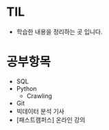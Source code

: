 # TIL
- 학습한 내용을 정리하는 곳 입니다.

# 공부항목
- SQL
- Python
  - Crawling
- Git
- 빅데이터 분석 기사
- [패스트캠퍼스] 온라인 강의

